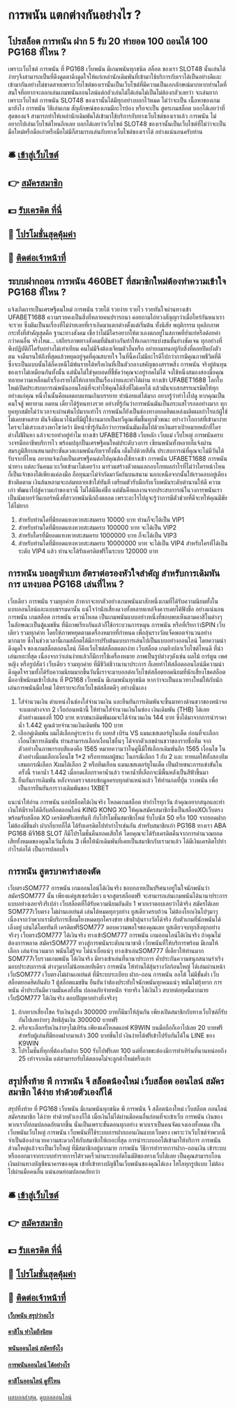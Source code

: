 # การพนัน แตกต่างกันอย่างไร ?
## โปรสล็อต การพนัน ฝาก 5 รับ 20 ทำยอด 100 ถอนได้ 100 PG168 ที่ไหน ?
เพราะเว็บไซต์ การพนัน ที่ PG168 เว็บพนัน มีเกมพนันทุกชนิด สล็อต ของเรา SLOT48 นั้นเล่นได้ง่ายๆจึงสามารถเป็นที่ดึงดูดตาดึงดูดใจให้แก่เหล่านักเดิมพันที่เข้ามาใช้บริการกับเราได้เป็นอย่างดีและเข้ามากันอย่างไม่ขาดสายเพราะเว็บไซต์ของเรานั้นเป็นเว็บไซต์ที่มีความเป็นเอกลักษณ์มากหากท่านใดที่สนใจที่อยากจะลอกเล่นเกมพนันออนไลน์แต่กลัวเล่นไม่ได้เล่นไม่เป็นไม่ต้องกลัวเลยว่า จะเล่นยากเพราะเว็บไซต์ การพนัน SLOT48 ของเรานั้นได้มีทุกอย่างบอกไว้หมด ไม่ว่าจะเป็น เนื้อหาของเกมมายังไง การพนัน วิธีเล่นเกม สัญลักษณ์ของเกมมีอะไรบ้อง หรือจะเป็น สูตรเกมสล็อต บอกได้เลยว่าที่สุดของแจ้ สามารถทำให้เหล่านักเดิมพันได้เข้ามาใช้บริการกับทางเว็บไซต์ของเราแล้ว การพนัน ไม่อยากไปเล่นเว็บไซต์ไหนอีกเลย บอกได้เลยว่าเว็บไซต์ SLOT48 ของเรานั้นเป็นเว็บไซต์ที่ไม่ว่าจะเป็นมือใหม่หรือมือเก่าหรือมือไม่มีก็สามารถเล่นกับทางเว็บไซต์ของเราได้ อย่างแน่นอนครับท่าน

## 🛎 [เข้าสู่เว็บไซต์](https://bit.ly/3SdLNi2)
## 👉 [สมัครสมาชิก](https://bit.ly/3SdLNi2)
## 💵 [รับเครดิต ที่นี่](https://bit.ly/3dyRKHj)
## 👑 [โปรโมชั่นสุดคุ้มค่า](https://bit.ly/3dyRKHj)
## 📱 [ติดต่อเจ้าหน้าที่](https://bit.ly/3dyRKHj)

## ระบบฝากถอน การพนัน 460BET ที่สมาชิกใหม่ต้องทำความเข้าใจ PG168 ที่ไหน ?
แจ้งเกิดการเป็นเศรษฐีคนใหม่ การพนัน รวยได้ รวยง่าย รวยไว รวยทันใจผ่านทางเข้า UFABET1688 ความรวยคงเป็นสิ่งที่หลายคนปรารถนา คอยถามไถ่ทวงสัญญาว่าเมื่อไหร่กันหนาเราจะรวย ซึ่งมันเป็นนเรื่องที่ไม่ง่ายเลยที่เราเกิดมาแตกต่างตั้งแต่เริ่มต้น ทั้งนิสัย พฤติกรรม บุคลิกภาพ กระทั่งที่สำคัญสุดคือ ฐานะทางสังคม เชื่อว่าไม่มีใครอยากให้ตวเองตกอยู่ในสภาพที่ย่ำแย่หรือด้อยค่ากว่าคนอื่น จริงไหม… เสถียรภาพทางสังคมที่มันต่างกันทำให้เกดการแบ่งชนชั้นย่างชัดเจน ทุกอย่างที่พึงปฏิบัติก็ไดรับอย่างไม่เท่าเทียม คนไม่มีจึงต้องเจียมตัวงั้นหรือ อย่ายอมทนอยู่กับสิ่งที่คอยปิดบังตัวตน จงดิ้นรนให้ถึงที่สุดแล้วหยุดอยู่จุดที่คุณสบายใจ ในที่นี้คงไม่มีอะไรดีไปกว่าการมีคุณภาพชีวิตที่ดี ซึ่งจะเป็นแบบนั้นได้ก็คงหนีไม้พ้นรายได้หรือเงินที่เป็นตัวกลางสคัญของสรรพสิ่ง การพนัน จริงยู่ต้นทุนของเราไม่เหมือนกันทั้งนั้น แต่นั่นไม่ใช่จุดบอดที่ชี้ชัดว่าคุณจะอยู่รอดไม่ได้ จงใช้หนึ่งสมองสองมือคุณทลายความเหลื่อมล้ำเรื่องรายได้ให้กลายเป็นเรื่องง่ายและทำได้ผ่าน ทางเข้า UFABET1688 โลกใบใหม่เปิดประสบบการณ์พนันออนไลน์ที่จะทำให้คุณได้สิ่งที่ไม่เคยได้ แล้วมันจะเสกสรรเนรมิตให้ทุกอย่างแก่คุณ หนึ่งในนั้นคือผลตอบแทนเกินบรรยาย ทำน้อยแต่ได้มาก อยากรู้ว่าทำไงไปดู หากคุณเป็นคนใจสู้ พยายาม อดทน เดี๋ยวได้รู้หนทางรวย
อย่างที่รู้กันว่าการพนันมันเป็นกระแสไวรอลอย่างมาก ทุกยุคทุกสมัยไม่ว่าเวลาจะผ่านพ้นไปมากเท่าไร การพนันก็ยังเป็นช่องทางยอดฮิตแหล่งผลิตผลกำไรแก่ผู้ใช้ไม่เคยขาดสาย มันจึงมีแนวโน้มที่มีผู้ใช้งานมากเป็นทวีคูณเพิ่มขึ้นทุกชั่วขณะ อย่างว่าโอกาสที่เข้ามาง่ายใครจะไม่เสาะแสวงหาไขว่คว้า มิหนำซ้ำรู้กันอีกว่าการพนันมันเต็มไปด้วยเงินตราเป้าหมายหลักที่ใครต่างใฝ่ฝันหา แล้วจะรอท่าอยู่ทำไม ทางเข้า UFABET1688 เว็บหลัก เว็บแม่ เว็บใหญ่ การพนันครบวงจรมืออาชีพบริการไว พร้อมปลุกปั้นเศรษฐีคนใหม่ประดับวงการ เซียนพนันทั้งหลายก็แจ้งผ่านสมรภูมิสึกบนสนามประชันดวลเกมพนันกับเราทั้งนั้น เต็มไปด้วยสีสัน ประสบการณ์ที่คุณจะไม่มีวันได้รับจากที่ไหน อยากแจ้งเกิดเป็นเศรษฐีคนต่อไปคุณต้องใช้ทางเข้า การพนัน UFABET1688 การพนัน นำทาง แต่ละวันคนแวะเวียเข้ามาไม่เคยว้าง มาร่วมสร้างตัวตนแลกอบโกยผลกำไรที่ไม่ว่าใครหน้าไหนก็เป็นเจ้าของได้เพียงแค่ลงมือ ถือทุนมาไม่จำกัดมาวัดกันบนสนาม นอกเหนือจากนั้นให้เราคอบอยู่เคียงข้างติดตาม เงินล้นหลามจะถล่มทลายเข้าใส่ทันที เตรียมตัวรับมือกับเว็บพนันระดับตำนานให้ดี ความเก่า พัฒนาไปสู่ความเก๋าของเรานี้ ไม่ได้มีดีแค่ชื่อ แต่มันคือผลงานจากประสบการณ์ในวงการพนันเราเป็นนัมเบอร์วันเบอร์หนึ่งที่สาวกพนันนึกถึงตลอด เพราะอะไรไปดูจะรู้ว่าการมีตัวช่วยที่ดีจะทให้คุณมีชัยได้ไม่ยาก
1. สำหรับท่านใดที่มียอดแทงหวยสะสมครบ 10000 บาท ท่านก็จะได้เป็น VIP1
2. สำหรับท่านใดที่มียอดแทงหวยสะสมครบ 100000 บาท จะได้เป็น VIP2
3. สำหรับใครที่มียอดแทงหวยสะสมครบ 1000000 บาท ก็จะได้เป็น VIP3
4. สำหรับท่านใดที่มียอดแทงหวยสะสมครบ 10000000 บาท จะได้เป็น VIP4 สำหรับใครที่ได้เป็นระดับ VIP4 แล้ว ท่านจะได้รับเครดิตฟรีในระบบ 120000 บาท

## การพนัน บอลยูฟ่าเบท อัตราต่อรองหัวใจสำคัญ สำหรับการเดิมพันการ แทงบอล PG168 เล่นที่ไหน ?
เว็บเดียว การพนัน รวมทุกค่าย ถ้าหากจะยกตัวอย่างเกมพนันมาสักหนึ่งเกมที่ได้รับความนิยมทั้งในแบบออนไลน์และแบบธรรมดานั้น แน่ใจว่านักเสี่ยงดวงทั้งหลายแหล่จึงควรเคยได้ฟังชื่อ อย่างแน่นอน การพนัน เกมสล็อต การพนัน ดาวน์โหลด เป็นเกมพนันแบบอย่างหนึ่งที่ชอบพบเห็นตามคาสิโนต่างๆในลักษณะเป็นตู้แมชชีน ที่มีภาพเรียงกันแล้วก็ใช้กระบวนการหมุน การพนัน หรือที่เรียกว่าSPIN เว็บเดียว รวมทุกค่าย โดยให้ภาพหยุดตามเครื่องหมายที่กำหนด เพื่อลุ้นรางวัลแจ็คพอตจำนวนอย่างมากมาย ซึ่งในช่วงเวลานี้เกมสล็อตได้มีการปรับต้นแบบการเล่นไปเป็นแบบอย่างออนไลน์ โดยความน่าดึงดูดใจ ของเกมสล็อตออนไลน์ ก็คือเว็บไซต์สล็อตแตกง่าย เว็บสล็อต เกมยิงปลาเว็บไซต์ไหนดี ที่น่าเล่นเยอะที่สุด เนื่องจากว่าเล่นง่ายแล้วก็มีการใช้เครื่องหมาย ภาพเป็นรูปต่างๆดังเช่น ผลไม้ การ์ตูน เพศหญิง หรือรูปสัตว์ เว็บเดียว รวมทุกค่าย ที่มีชีวิตชีวานานาประการ ก็เลยทำให้สล็อตออนไลน์มีความน่าดึงดูดใจรวมทั้งได้รับความนิยมมากขึ้นวันนี้เราจะมาบอกต่อเว็บไซต์สล็อตยอดนิยมที่นักเสี่ยงโชคสล็อตมืออาชีพนิยมเข้าไปเล่น ที่ PG168 เว็บพนัน มีเกมพนันทุกชนิด หากว่าจะเป็นแนวทางใหม่ให้กับนักเล่นการพนันมือใหม่ ได้ทราบจะกับเว็บไซต์สล็อตดีๆ อย่างนั่นเอง
1. ใส่จำนวนเงิน ตำแหน่งในช่องใส่จำนวนเงิน และยืนยันการเดิมพันจะขึ้นมาทางด้านขวาของหน้าจอ จะแตกต่างจาก 2 เว็บก่อนหน้านี้ ให้ท่านใส่จำนวนเงินในช่อง เงินเดิมพัน (THB) ได้เลย ตัวอย่างผมลงที่ 100 บาท หากชนะเดิมพันผมจะได้จำนวนเงิน 144 บาท ซึ่งได้มาจากการนำราคาน้ำ 1.442 คูณด้วยจำนวนเงินเดิมพัน 100 บาท
2. เลือกคู่เดิมพัน ผมได้เลือกคู่ระหว่าง ยัง บอยส์ เบิร์น VS แมนเชสเตอร์ยูไนเต็ด ก่อนที่จะเลือกเงื่อนไขการเดิมพัน ท่านสามารถเลือกเงื่อนไขอื่นๆ ได้จากตัวเลขด้านขวาของรายชื่อทีม จากตัวอย่างในภาพกรอบสีแดงคือ 1565 หมายความว่าในคู่นี้มีให้เลือกเดิมพันอีก 1565 เงื่อนไข ในตัวอย่างนี้ผมเลือกเงื่อนไข 1×2 หรือทายผลผู้ชนะ ในกรณีเลือก 1 กับ 2 และ ทายผลให้ทั้งสองทีมเสมอกรณีเลือก Xผมได้เลือก 2 หรือทีมเยือน แมนเชสเตอร์ยูไนเต็ด เป็นฝ่ายชนะการแข่งขันในครั้งนี้ ราคาน้ำ 1.442 เมื่อกดเลือกราคาน้ำแล้ว ราคาน้ำที่เลือกจะมีพื้นหลังเป็นสีฟ้าขึ้นมา
3. ยืนยันการเดิมพัน หลังจากตรวจสอบข้อมูลครบทุกตำแหน่งแล้ว ให้ท่านกดที่ปุ่ม วางพนัน เพื่อเป็นการยืนยันการวางเดิมพันของ 1XBET

แนะนำให้อ่าน การพนัน แอปสล็อตได้เงินจริง โหลดเกมสล็อต ทำกำไรทุกวัน
ถ้าคุณอยากสนุกและทำเงินให้มีรายได้ดีกับสล็อตออนไลน์ KING KONG XO ให้คุณสมัครสมาชิกซึ่งเป็นสล็อตXOเว็บตรง พร้อมรับสล็อต XO เครดิตฟรีเลยทันที กับโปรโมชั่นสมาชิกใหม่ รับโบนัส 50 หรือ 100 จากยอดฝาก ไม่ต้องมีขึ้นต่ำ ฝากกี่บาทก็ได้ ได้รับเครดิตไปทำกำไรเช่นกัน สำหรับสมาชิกเก่า PG168 ทางเรา ABA PG168 พีจี168 SLOT ก็มีโปรโมชั่นคืนยอดเสียให้ โดยคุณจะได้รับเครดิตคืนจากการคำนวณยอดเสียทั้งหมดของคุณในวันที่เล่น 3 เพื่อให้นักเดิมพันที่เคยเป็นสมาชิกกับเรามาแล้ว ได้มีเงินเครดิตไปทำกำไรต่อได้ เป็นการปลอบใจ

## การพนัน สูตรบาคาร่าสองตัด
เว็บตรงSOM777 การพนัน เกมออนไลน์ได้เงินจริง ชอบกลายเป็นปริศนาอยู่ในใจนักพนันว่า สมัครSOM777 นั้น เพียงแค่ยูสเซอร์เดียว แจกสูตรสล็อตฟรี จะสามารถเล่นเกมพนันได้นานาประการแบบอย่างเลยจริงรึเปล่า เว็บสล็อตที่ได้รับความนิยมอันดับ 1 พวกเราตอบเลยว่าได้จริง สมัครได้เลย SOM777เว็บตรง ไม่ผ่านเอเย่นต์ เล่นได้หมดทุกๆอย่าง ยูสเดียวครบถ้วน ไม่ต้องโยกเงินไปๆมาๆ เนื่องจากว่าพวกเรามีบริการเชื่อมโยงหมดทุกโครงข่าย เข้าฝ่าลุ้นรางวัลได้จริง กับตัวเกมที่นักพนันได้เล็งอยู่ เล่นได้โดยทันที เครดิตฟรีSOM777 ตอบความพอใจของคุณเลย ยูสเดียวจบทุกสิ่งทุกอย่างจริงๆ เว็บตรงSOM777 ได้เงินจริง
ทางเข้าSOM777 การพนัน เกมออนไลน์ได้เงินจริง ถ้าคุณไม่ต้องการพลาด สมัครSOM777 ทางสู่การพนันระดับนานาชาติ เว็บพนันที่ให้บริการพร้อม มีเกมให้เลือก เล่นจำนวนมาก พนันไม่รู้จบ ไม่น่าเบื่อแน่ๆ ทางเข้าเล่นSOM777 ที่เดียวให้ท่านมาก SOM777เว็บรวมเกมพนัน ได้เงินจริง มีทางเข้าเล่นที่นานาประการ ค้ำประกันความสนุกสนานร่าเริง มอบประสบการณ์ ต่างๆมากไม่น้อยเลยทีเดียว การพนัน ให้ท่านได้ลุ้นรางวัลก้อนใหญ่ ได้เล่นผ่านหน้า เว็บSOM777 เว็บตรงไม่ผ่านเอเย่นต์ ที่มีระบบระเบียบ ฝาก-ถอน การพนัน ออโต้ ไม่มีขั้นต่ำ เว็บสล็อตยอดฮิตอันดับ 1 ตู้สล็อตแมชชีน ยืนยันว่าต้องประทับใจนักพนันทุกคนแน่ๆ พนันไม่ยุ้งยาก การพนัน ค้ำประกันมีความมั่นคงยั่งยืน ปลอดภัยจ่ายหนัก จ่ายจริง ได้เงินไว สบายต่อยุคนี้มากมาย เว็บSOM777 ได้เงินจริง ตอบปัญหาอย่างยิ่งจริงๆ
1. ถ้าอยากเสี่ยงโชค รับเงินสูงถึง 300000 บาทก็มีมาให้ลุ้นกัน เพียงเปิดสมาชิกกับทางเว็บไซต์ก็รับกันไปเลยง่ายๆ สิทธิลุ้นเงิน 300000 บาทฟรี
2. หรือจะเลือกรับเงินง่ายๆไม่เทิร์น เพียงแค่โหลดแอฟ K9WIN บนมือถือก็เอาไปเลย 20 บาทฟรี สำหรับผู้เล่นที่มียอดฝากมาแล้ว 300 บาทขึ่นไป เงินง่ายได้ฟรีเข้าไปรับกันได้ใน LINE ของ K9WIN
3. โปรโมชั่นที่ทุกที่ต้องกับฝาก 500 รับไปฟรีเลย 100 แต่ที่อาขขะต้องมีการทำเทิร์นที่นานหน่อยถึง 25 เท่าจากเดิม แต่สามารถรับได้ตลอดไม่จะลูกค้าใหม่หรือเก่า

## สรุปทิ้งท้าย พี การพนัน จี สล็อตน้องใหม่ เว็บสล็อต ออนไลน์ สมัครสมาชิก ได้ง่าย ทำด้วยตัวเองก็ได้
สรุปทิ้งท้าย ที่ PG168 เว็บพนัน มีเกมพนันทุกชนิด พี การพนัน จี สล็อตน้องใหม่ เว็บสล็อต ออนไลน์ สมัครสมาชิก ได้ง่าย ทำด้วยตัวเองก็ได้ เมื่อเงินไม่ได้ผ่านมือคนอื่นก่อนที่จะเข้าเว็บ การพนัน เงินของพวกเราก็ย่อมปลอดภัยมากขึ้น นั่นเป็นเพราะขั้นตอนทุกอย่าง พวกเราเป็นคนจัดแจงเองทั้งหมด เป็นเว็บพนันเว็บใหญ่ การพนัน เว็บพนันที่ใช้ระบบการฝากถอนเงินแบบเว็บตรง เพราะว่าเว็บไซต์จำพวกนี้จำเป็นต้องอำนวยความสะดวกให้กับสมาชิกให้เยอะที่สุด
การนำระบบออโต้เข้ามาให้บริการ การพนัน ส่วนใหญ่แล้วจะเป็นเว็บใหญ่ ที่มีสมาชิกอยู่มากมาย การพนัน วิธีการทำรายการฝาก-ถอนเงิน เข้าระบบ หรือออกมาจากระบบทำรายการได้รวดเร็วผ่านระบบอัตโนมัติของทางเว็บได้เลย เป็นคุณสามารถโอนเงินผ่านทางบัญชีธนาคารของคุณ เข้าที่เข้าทางบัญชีในเว็บพนันของคุณได้เอง ไฮโลทุกรูปแบบ ไม่ต้องไปผ่านมือคนอื่น แน่นอนย่อมปลอดภัยกว่า

## 🛎 [เข้าสู่เว็บไซต์](https://bit.ly/3SdLNi2)
## 👉 [สมัครสมาชิก](https://bit.ly/3SdLNi2)
## 💵 [รับเครดิต ที่นี่](https://bit.ly/3dyRKHj)
## 👑 [โปรโมชั่นสุดคุ้มค่า](https://bit.ly/3dyRKHj)
## 📱 [ติดต่อเจ้าหน้าที่](https://bit.ly/3dyRKHj)

#### [เว็บพนัน สรุปว่าอะไร](https://atom.io/themes/เว็บพนัน%20สรุปว่าอะไร)
#### [คาสิโน ทำไมถึงนิยม](https://atom.io/themes/คาสิโน%20ทำไมถึงนิยม)
#### [พนันออนไลน์ สมัครยังไง](https://atom.io/themes/พนันออนไลน์%20สมัครยังไง)
#### [การพนันออนไลน์ ได้อย่างไร](https://atom.io/themes/การพนันออนไลน์%20ได้อย่างไร)
#### [คาสิโนออนไลน์ ดูที่ไหน](https://atom.io/themes/คาสิโนออนไลน์%20ดูที่ไหน)

[ผลบอลล่าสุด](https://siamsport.tv "ผลบอลล่าสุด"), [ดูบอลออนไลน์](https://siamsport.tv/ดูบอลสด "ดูบอลออนไลน์")